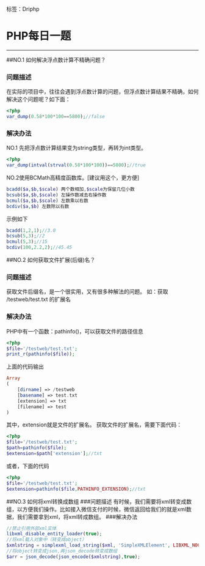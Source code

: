 ﻿标签：Driphp
# PHP每日一题

---

##NO.1 如何解决浮点数计算不精确问题？

### 问题描述
在实际的项目中，往往会遇到浮点数计算的问题，但浮点数计算结果不精确，如何解决这个问题呢？如下面：

```php
<?php
var_dump(0.58*100*100==5800);//false
```
### 解决办法
NO.1 先把浮点数计算结果变为string类型，再转为int类型。
```php
<?php
var_dump(intval(strval(0.58*100*100))==5800);//true
```
NO.2使用BCMath高精度函数库。[建议用这个，更方便]
```php
bcadd($a,$b,$scale) 两个数相加,$scale为保留几位小数
bcsub($a,$b,$scale) 左操作数减去右操作数
bcmul($a,$b,$scale) 左数乘以右数
bcdiv($a,$b) 左数除以右数
```
示例如下
```php
bcadd(1,2,1);//3.0
bcsub(5,3);//2
bcmul(5,3);//15
bcdiv(100,2.2,2);//45.45
```
##NO.2 如何获取文件扩展(后缀)名？
### 问题描述
获取文件后缀名，是一个很实用，又有很多种解法的问题。
如：获取 /testweb/test.txt 的扩展名
### 解决办法
PHP中有一个函数：pathinfo()，可以获取文件的路径信息
```php
<?php
$file='/testweb/test.txt';
print_r(pathinfo($file));
```
上面的代码输出
```php
Array
(
    [dirname] => /testweb
    [basename] => test.txt
    [extension] => txt
    [filename] => test
)
```
其中，extension就是文件的扩展名。
获取文件的扩展名，需要下面代码：
```php
<?php
$file='/testweb/test.txt';
$path=pathinfo($file);
$extension=$path['extension'];//txt
```
或者，下面的代码
```php
<?php
$file='/testweb/test.txt';
$extension=pathinfo($file,PATHINFO_EXTENSION);//txt
```
##NO.3 如何将xml转换成数组
###问题描述
有时候，我们需要将xml转变成数组，以方便我们操作。比如接入微信支付的时候，微信返回给我们的就是xml数据，我们需要拿到xml，将xml转成数组。
###解决办法
```php
//禁止引用外部xml实体 
libxml_disable_entity_loader(true); 
//将xml载入对象中（转变成object）
$xmlstring = simplexml_load_string($xml, 'SimpleXMLElement', LIBXML_NOCDATA); 
//将object转变成json,再json_decode转变成数组
$arr = json_decode(json_encode($xmlstring),true); 
```



 
